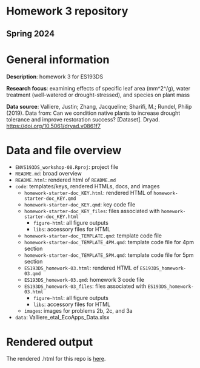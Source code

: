 # Homework 3 repository

## Spring 2024

# General information

**Description**: homework 3 for ES193DS

**Research focus**: examining effects of specific leaf area (mm^2^/g), water treatment (well-watered or drought-stressed), and species on plant mass

**Data source**: Valliere, Justin; Zhang, Jacqueline; Sharifi, M.; Rundel, Philip (2019). Data from: Can we condition native plants to increase drought tolerance and improve restoration success? [Dataset]. Dryad. <https://doi.org/10.5061/dryad.v0861f7>

# Data and file overview

-   `ENVS193DS_workshop-08.Rproj`: project file
-   `README.md`: broad overview
-   `README.html`: rendered html of `README.md`
-   `code`: templates/keys, rendered HTMLs, docs, and images
    -   `homework-starter-doc_KEY.html`: rendered HTML of `homework-starter-doc_KEY.qmd`
    -   `homework-starter-doc_KEY.qmd`: key code file
    -   `homework-starter-doc_KEY_files`: files associated with `homework-starter-doc_KEY.html`
        -   `figure-html`: all figure outputs
        -   `libs`: accessory files for HTML
    -   `homework-starter-doc_TEMPLATE.qmd`: template code file
    -   `homework-starter-doc_TEMPLATE_4PM.qmd`: template code file for 4pm section
    -   `homework-starter-doc_TEMPLATE_5PM.qmd`: template code file for 5pm section
    -   `ES193DS_homework-03.html`: rendered HTML of `ES193DS_homework-03.qmd`
    -   `ES193DS_homework-03.qmd`: homework 3 code file
    -   `ES193DS_homework-03_files`: files associated with `ES193DS_homework-03.html`
        -   `figure-html`: all figure outputs
        -   `libs`: accessory files for HTML
    -   `images`: images for problems 2b, 2c, and 3a
-   `data`: Valliere_etal_EcoApps_Data.xlsx

# Rendered output

The rendered .html for this repo is [here](file:///Users/katelynvidal/Desktop/ES193DS/ENVS-193DS/github/Vidal-Katelyn_homework-03/code/ES193DS_homework-03.html).
